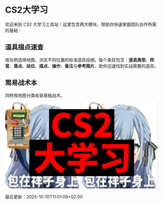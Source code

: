 # CS2大学习

欢迎来到 CS2 大学习工具站！这里包含两大模块，帮助你快速掌握团队协作所需的基础：

## 道具描点速查

按左侧选择地图，浏览不同位置的标准道具投掷。每个条目包含：**道具类型**、**阵营**、**落点**、**站位**、**描点**、**操作**、**备注**与**参考图片**，助你迅速找到实战需要的道具。

## 简易战术本

同样按地图分类收录基础战术。

![LOGO](assets/cs2大学习.png)




最后更新：<!--LAST_UPDATED-->2025-10-10T11:01:09+02:00<!--END_LAST_UPDATED-->

